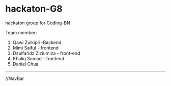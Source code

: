 # hackaton-G8
hackaton group for Coding-BN

Team member: 
1) Qawi Zulkipli -Backend
2) Mimi Saiful - frontend
3) Dzulfaridz Ziziumiza - front-end
4) Khaliq Samad - frontend
5) Daniel Chua

---------------------------------------------------------

//NavBar


</html>
<html>
  <head>
    <style>
      /* Style the navbar */
      .navbar {
        overflow: hidden;
        background-color: #333;
        font-family: Arial, Helvetica, sans-serif;
      }

      /* Navbar links */
      .navbar a {
        float: left;
        display: block;
        color: white;
        text-align: center;
        padding: 14px 16px;
        text-decoration: none;
      }

      /* Navbar search */
      .navbar form {
        float: right;
        margin-top: 10px;
        margin-right: 16px;
      }

      .navbar input[type=text] {
        padding: 6px;
        border: none;
        border-radius: 4px;
        margin-right: 10px;
      }

      .navbar button {
        background-color: #4CAF50;
        color: white;
        border: none;
        border-radius: 4px;
        cursor: pointer;
      }

      .navbar button:hover {
        background-color: #45a049;
      }
    </style>
  </head>
  <body>

    <div class="navbar">
      <a href="#">Home</a>
      <a href="#">Graph</a>
      <a href="#">Input</a>
      <a href="#">Comparison</a>
      <a href="#">About Us</a>
      

      <form>
        <input type="text" placeholder="Search...">
        <button type="submit">Go</button>
      </form>
    </div>

  </body>
</html>

------------------------------------------------
//Carousel


<!DOCTYPE html>
<html lang="en">
<head>
    <style>
        /* default stylings */
        * {
            box-sizing: border-box;
            margin: 0;
            padding: 0;
        }
  
        /* provides background color to body */
        body {
            background-color:black;
        }
  
        /* ----- container stylings: 
        -> centers the whole content of the page
        -> defines width and height for container ----- */
        .container {
            display: flex;
            flex-direction: column;
            justify-content: center;
            align-items: center;
            margin: auto;
            width: 800px;
            height: 500px;
        }
        /* ----- end of container stylings ----- */
  
        /* provides padding to main heading */
        .main-heading {
            color:#308d46;
            padding: 2rem 0 2rem 0;
        }
  
        .content {
            position: relative;
        }
  
        /* ----- carousel content stylings ----- */
        /* places the carousel content on center of the carousel */
        .carousel-content {
            position: absolute;
            /*to center the content horizontally and vertically*/
            top: 50%;
            left: 50%;
            transform: translate(-50%, -50%); 
            text-align: center;
            z-index: 50;
        }
        .carousel-heading {
            font-size: 3rem;
            color: #308d46;
            margin-bottom: 1rem;
        }
        /*----- end of carousel content stylings ----- */
  
        /* ----- slideshow stylings ----- */
        .slideshow {
            height: 70%;
            overflow: hidden; /* to hide slides in x-direction */
            position: relative;
        }
        /* wrapper which wraps all the slideshow images stylings */
        .slideshow-wrapper {
            display: flex;
            /* We give it width as 400% because we are making a 
               4 image carousel. If you want to make for example, 
               5 images carousel, then give width as 500%. */
            width: 400%;
            height: 100%;
            position: relative;
            /* you can change the animation settings from below */
            animation: slideshow 20s infinite;
         }
        /* define width and height for images*/
        .slide {
            width: 100%;
            height: 100%;
        }
        .slide-img {
            width: 100%;
            height: 100%;
            object-fit: cover; 
        }
        /* @keyframes are used to provide animations
           We make these settings for 4 image carousel.
           Make modification according to your needs. */
        @keyframes slideshow {
            0%  { left: 0; }
            10% { left: 0; }
            15% { left: -100%; }
            25% { left: -100%; }
            30% { left: -200%; }
            40% { left: -200%; }
            45% { left: -300%; }
            55% { left: -300%; }
            60% { left: -200%; }
            70% { left: -200%; }
            75% { left: -100%; }
            85% { left: -100%; }
            90% { left: 0%; }
        }
        /* ----- end of slideshow stylings ----- */
  
        /* ----- carousel control buttons stylings ----- */
        .slide-btn {
            background-color: #bbb;
            border-radius: 50%;
            border: .2rem solid green;
            width: 1.2rem;
            height: 1.2rem;
            outline: none;
            cursor: pointer;
            /* stylings for positioning the buttons at
               the bottom of the carousel */
            position: absolute;
            bottom: 3%;
            left: 50%;
            transform: translateX(-50%);
            z-index: 70;
        }
        /* As we provide position as absolute, 
        the buttons places one over the other. 
        So, we have to place them individually
        at their correct positions. */
        .slide-btn-1 {
            left: 45%;
        }
        .slide-btn-2 {
            left: 50%;
        }
        .slide-btn-3 {
            left: 55%;
        }
        .slide-btn-4 {
            left: 60%;
        }
        /* When we focus on the particular button, 
        the animation stops to that particular image 
        to which the button is associated. */
        .slide-btn-1:focus~.slideshow-wrapper {
            animation: none;
            left: 0;
        }
        .slide-btn-2:focus~.slideshow-wrapper {
            animation: none;
            left: -100%;
        }
        .slide-btn-3:focus~.slideshow-wrapper {
            animation: none;
            left: -200%;
        }
        .slide-btn-4:focus~.slideshow-wrapper {
            animation: none;
            left: -300%;
        }
        /* when we focus on the button, the background color changes */
        .slide-btn:focus {
            background-color: #308d46;
        }
        /* ----- end of carousel control buttons stylings ----- */
    </style>
    </head>
<body>
   
   
    <div class="container">
        <h1 class="main-heading">Finance App</h1>
        <div class="content">
            <!-- The content which is placed at the center of the carousel -->
            <div class="carousel-content">
                <!-- <h1 class="carousel-heading">
                    $$$
                </h1>
                <h3>Ca$h</h3> -->
            </div>
            <div class="slideshow">
                <!-- carousel control buttons -->
                <button class="slide-btn slide-btn-1"></button>
                <button class="slide-btn slide-btn-2"></button>
                <button class="slide-btn slide-btn-3"></button>
                <button class="slide-btn slide-btn-4"></button>
                <!-- carousel wrapper which contains all images -->
                <div class="slideshow-wrapper">
                    <div class="slide">
                        <img class="slide-img"
                            src=
"https://th.bing.com/th/id/R.0c4c38d8c192fd1cda158fea1bb9f176?rik=HFBEqsMtal59mQ&pid=ImgRaw&r=0" alt="image 1">
                    </div>
                    <div class="slide">
                        <img class="slide-img"
                            src=
"https://th.bing.com/th/id/R.f00b1fdce66a677a444f678b53dbef7e?rik=dv1NLUmMCsET4g&pid=ImgRaw&r=0" alt="image 2">
                    </div>
                    <div class="slide">
                        <img class="slide-img" src=
"https://th.bing.com/th/id/R.639b2c4816f44634f873df6bdb3e8e3b?rik=PQHdjXtE8Y789Q&riu=http%3a%2f%2fcarleton.ca%2ffinancialservices%2fwp-content%2fuploads%2ffs-banner.jpg&ehk=C8drAsOlHIsbe7UmchyJHRgeE3bVZfTlY0a8GYSrBVQ%3d&risl=&pid=ImgRaw&r=0" alt="image 3">
                    </div>
                    <div class="slide">
                        <img class="slide-img" src=
"https://www.surrey.ac.uk/sites/default/files/styles/banner_image_1500x470/public/2018-02/economics-and-finance-banner-image.jpg?itok=Fq_kxmXu" alt="image 4">
                    </div>
                </div>
            </div>
        </div>
    </div>
</body>
</html>
